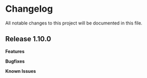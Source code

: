 # Changelog

All notable changes to this project will be documented in this file.

## Release 1.10.0

**Features**

**Bugfixes**

**Known Issues**
